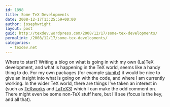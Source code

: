 ```yaml
---
id: 1898
title: Some TeX Developments
date: 2008-12-17T13:25:59+00:00
author: josephwright
layout: post
guid: http://texdev.wordpress.com/2008/12/17/some-tex-developments/
permalink: /2008/12/17/some-tex-developments/
categories:
  - texdev.net
---
```

Where to start? Writing a blog on what is going in with my own (La)TeX development, and what is happening in the TeX world, seems like a handy thing to do. For my own packages (for example <a title="A comprehensive (SI) units package" href="http://ctan.org/pkg/siunitx">siunitx</a>) it would be nice to give an insight into what is going on with the code, and where I am currently working.  In the wider TeX world, there are things I've taken an interest in (such as <a href="http://www.texworks.org/">TeXworks</a> and <a href="http://www.latex-project.org/latex3.html">LaTeX3</a>) which I can make the odd comment on. There might even be some non-TeX stuff here, but I'll see (focus is the key, and all that).